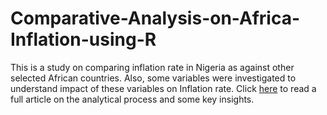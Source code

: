 # Comparative-Analysis-on-Africa-Inflation-using-R

This is a study on comparing inflation rate in Nigeria as against other selected African countries. Also, some variables were investigated to understand impact of these variables on Inflation rate. 
Click [here](https://github.com/victorsomadina/Comparative-Analysis-on-Africa-Inflation-using-R/blob/main/New_COMPARATIVE_ANALYSIS_ON_INFLATION.docx) to read a full article on the analytical process and some key insights. 
